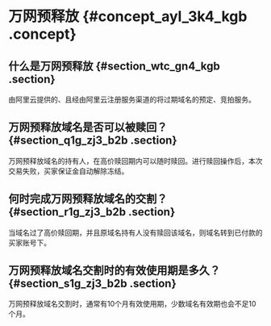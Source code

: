 # 万网预释放 {#concept_ayl_3k4_kgb .concept}

## 什么是万网预释放 {#section_wtc_gn4_kgb .section}

由阿里云提供的、且经由阿里云注册服务渠道的将过期域名的预定、竞拍服务。

## 万网预释放域名是否可以被赎回？ {#section_q1g_zj3_b2b .section}

万网预释放域名的持有人，在高价赎回期内可以随时赎回。进行赎回操作后，本次交易失败，买家保证金自动解除冻结。

## 何时完成万网预释放域名的交割？ {#section_r1g_zj3_b2b .section}

当域名过了高价赎回期，并且原域名持有人没有赎回该域名，则域名转到已付款的买家账号下。

## 万网预释放域名交割时的有效使用期是多久？ {#section_s1g_zj3_b2b .section}

万网预释放域名交割时，通常有10个月有效使用期，少数域名有效期也会不足10个月。

